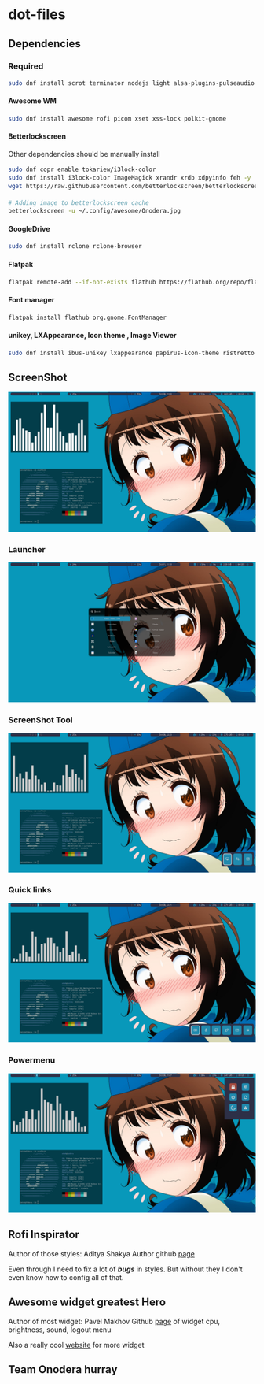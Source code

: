 # dot-files

## Dependencies

### Required
```sh
sudo dnf install scrot terminator nodejs light alsa-plugins-pulseaudio pavucontrol thunar btop gedit
```

#### Awesome WM
```sh
sudo dnf install awesome rofi picom xset xss-lock polkit-gnome
```

#### Betterlockscreen
Other dependencies should be manually install
```sh
sudo dnf copr enable tokariew/i3lock-color
sudo dnf install i3lock-color ImageMagick xrandr xrdb xdpyinfo feh -y
wget https://raw.githubusercontent.com/betterlockscreen/betterlockscreen/main/install.sh -O - -q | sudo bash -s system

# Adding image to betterlockscreen cache
betterlockscreen -u ~/.config/awesome/Onodera.jpg
```

#### GoogleDrive
```sh
sudo dnf install rclone rclone-browser
```

#### Flatpak
```sh
flatpak remote-add --if-not-exists flathub https://flathub.org/repo/flathub.flatpakrepo
```
#### Font manager
```sh
flatpak install flathub org.gnome.FontManager
```

#### unikey, LXAppearance, Icon theme , Image Viewer
```sh
sudo dnf install ibus-unikey lxappearance papirus-icon-theme ristretto feh
```

## ScreenShot
![desktop](.ScreenShot/desktop.png)

### Launcher
![launcher](.ScreenShot/rofi_launcher.png)

### ScreenShot Tool
![ScreenShot Tool](.ScreenShot/rofi_screenshot.png)

### Quick links
![Quick links](.ScreenShot/rofi_quicklinks.png)

### Powermenu
![Powermenu](.ScreenShot/rofi_power_menu.png)

## Rofi Inspirator
Author of those styles: Aditya Shakya
Author github [page](https://github.com/adi1090x/rofi)

Even through I need to fix a lot of ___bugs___ in styles. But without they I don't even know how to config all of that.

## Awesome widget greatest Hero
Author of most widget: Pavel Makhov
Github [page](https://github.com/streetturtle/awesome-wm-widgets) of widget cpu, brightness, sound, logout menu

Also a really cool [website](http://pavelmakhov.com/awesome-wm-widgets/) for more widget

## Team Onodera hurray
